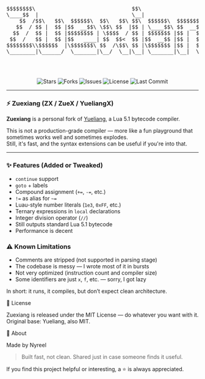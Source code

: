 <pre align="center">
$$$$$$$$\                              $$\                               
\____$$  |                             \__|                              
    $$  /$$\   $$\  $$$$$$\  $$\   $$\ $$\  $$$$$$\  $$$$$$$\   $$$$$$\  
   $$  / $$ |  $$ |$$  __$$\ \$$\ $$  |$$ | \____$$\ $$  __$$\ $$  __$$\ 
  $$  /  $$ |  $$ |$$$$$$$$ | \$$$$  / $$ | $$$$$$$ |$$ |  $$ |$$ /  $$ |
 $$  /   $$ |  $$ |$$   ____| $$  $$<  $$ |$$  __$$ |$$ |  $$ |$$ |  $$ |
$$$$$$$$\\$$$$$$  |\$$$$$$$\ $$  /\$$\ $$ |\$$$$$$$ |$$ |  $$ |\$$$$$$$ |
\________|\______/  \_______|\__/  \__|\__| \_______|\__|  \__| \____$$ |
                                                               $$\   $$ |
                                                               \$$$$$$  |
                                                                \______/ 
</pre>

<p align="center">
  <img src="https://img.shields.io/github/stars/MarchHubOnTopFr/Zuexiang?style=flat-square" alt="Stars" />
  <img src="https://img.shields.io/github/forks/MarchHubOnTopFr/Zuexiang?style=flat-square" alt="Forks" />
  <img src="https://img.shields.io/github/issues/MarchHubOnTopFr/Zuexiang?style=flat-square" alt="Issues" />
  <img src="https://img.shields.io/github/license/MarchHubOnTopFr/Zuexiang?style=flat-square" alt="License" />
  <img src="https://img.shields.io/github/last-commit/MarchHubOnTopFr/Zuexiang?style=flat-square" alt="Last Commit" />
</p>

---

### ⚡ Zuexiang (ZX / ZueX / YueliangX)

**Zuexiang** is a personal fork of [Yueliang](http://yueliang.luaforge.net/), a Lua 5.1 bytecode compiler.  

This is not a production-grade compiler — more like a fun playground that sometimes works well and sometimes explodes.  
Still, it's fast, and the syntax extensions can be useful if you're into that.

---

### ✨ Features (Added or Tweaked)

- `continue` support
- `goto` + labels
- Compound assignment (`+=`, `-=`, etc.)
- `!=` as alias for `~=`
- Luau-style number literals (`1e3`, `0xFF`, etc.)
- Ternary expressions in `local` declarations
- Integer division operator (`//`)
- Still outputs standard Lua 5.1 bytecode
- Performance is decent

### ⚠️ Known Limitations

- Comments are stripped (not supported in parsing stage)
- The codebase is messy — I wrote most of it in bursts
- Not very optimized (instruction count and compiler size)
- Some identifiers are just `x`, `f`, etc. — sorry, I got lazy

In short: it runs, it compiles, but don’t expect clean architecture.

🧾 License

Zuexiang is released under the MIT License — do whatever you want with it.
Original base: Yueliang, also MIT.

👾 About

Made by Nyreel

> Built fast, not clean. Shared just in case someone finds it useful.

If you find this project helpful or interesting, a ⭐ is always appreciated.
